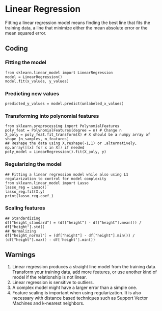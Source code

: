 # Linear Regression
Fitting a linear regression model means finding the best line that fits the training data, a line that minimize either the mean absolute error or the mean squared error.
## Coding 
### Fitting the model 
    from sklearn.linear_model import LinearRegression
    model = LinearRegression()
    model.fit(x_values, y_values)
### Predicting new values 
    predicted_y_values = model.predict(unlabeled_x_values)
    
### Transforming into polynomial features
    from sklearn.preprocessing import PolynomialFeatures
    poly_feat = PolynomialFeatures(degree = n) # Change n
    X_poly = poly_feat.fit_transform(X) # X should be a numpy array of shape [n_samples, n_features] 
    ## Reshape the data using X.reshape(-1,1) or ,alternatively, np.array([[x] for x in X]) if needed
    poly_model = LinearRegression().fit(X_poly, y)
### Regularizing the model 
    ## Fitting a linear regression model while also using L1 regularization to control for model complexity
    from sklearn.linear_model import Lasso
    lasso_reg = Lasso()
    lasso_reg.fit(X,y)
    print(lasso_reg.coef_)
### Scaling features
    ## Standardizing 
    df["height_standard"] = (df["height"] - df["height"].mean()) / df["height"].std()
    ## Normalizing
    df["height_normal"] = (df["height"] - df["height"].min()) / (df["height"].max() - df['height'].min())



## Warnings
1. Linear regression produces a straight line model from the training data. Transform your training data, add more features, or use another kind of model if the relationship is not linear. 
2. Linear regression is sensitive to outliers.
3. A complex model might have a larger error than a simple one.
4. Feature scaling is important when using regularization. It is also necessary with distance based techniques such as Support Vector Machines and k-nearest neighbors.

